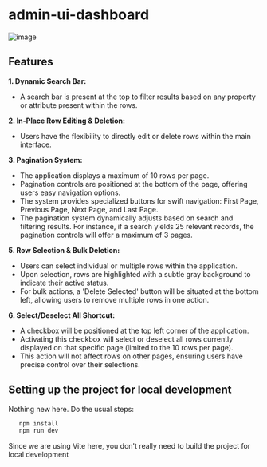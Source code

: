 # admin-ui-dashboard
![image](https://github.com/clinckzone/admin-dashboard-ui/assets/28980632/5a91049c-871b-4d2a-8d1a-2acbf3e51ed1)

## Features
**1. Dynamic Search Bar:**
- A search bar is present at the top to filter results based on any property or attribute present within the rows.

**2. In-Place Row Editing & Deletion:**
- Users have the flexibility to directly edit or delete rows within the main interface.
  
**3. Pagination System:**
- The application displays a maximum of 10 rows per page.
- Pagination controls are positioned at the bottom of the page, offering users easy navigation options.
- The system provides specialized buttons for swift navigation: First Page, Previous Page, Next Page, and Last Page.
- The pagination system dynamically adjusts based on search and filtering results. For instance, if a search yields 25 relevant records, the pagination controls will offer a maximum of 3 pages.

**5. Row Selection & Bulk Deletion:**
- Users can select individual or multiple rows within the application.
- Upon selection, rows are highlighted with a subtle gray background to indicate their active status.
- For bulk actions, a 'Delete Selected' button will be situated at the bottom left, allowing users to remove multiple rows in one action.

**6. Select/Deselect All Shortcut:**
- A checkbox will be positioned at the top left corner of the application.
- Activating this checkbox will select or deselect all rows currently displayed on that specific page (limited to the 10 rows per page).
- This action will not affect rows on other pages, ensuring users have precise control over their selections.

## Setting up the project for local development
Nothing new here. Do the usual steps:
```js
   npm install
   npm run dev
```
Since we are using Vite here, you don't really need to build the project for local development
